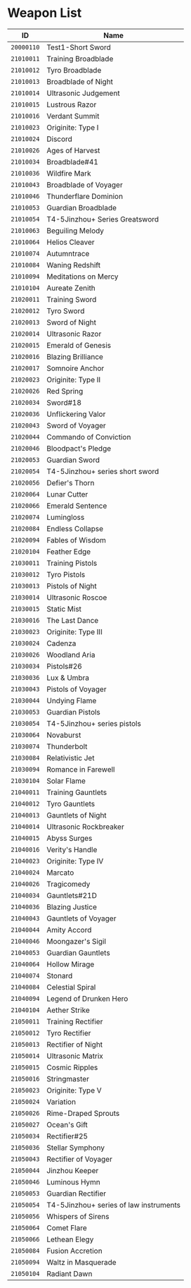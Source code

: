 # Weapon List

| ID | Name |
|----|------|
| `20000110` | Test1-Short Sword |
| `21010011` | Training Broadblade |
| `21010012` | Tyro Broadblade |
| `21010013` | Broadblade of Night |
| `21010014` | Ultrasonic Judgement |
| `21010015` | Lustrous Razor |
| `21010016` | Verdant Summit |
| `21010023` | Originite: Type I |
| `21010024` | Discord |
| `21010026` | Ages of Harvest |
| `21010034` | Broadblade#41 |
| `21010036` | Wildfire Mark |
| `21010043` | Broadblade of Voyager |
| `21010046` | Thunderflare Dominion |
| `21010053` | Guardian Broadblade |
| `21010054` | T4-5Jinzhou+ Series Greatsword |
| `21010063` | Beguiling Melody |
| `21010064` | Helios Cleaver |
| `21010074` | Autumntrace |
| `21010084` | Waning Redshift |
| `21010094` | Meditations on Mercy |
| `21010104` | Aureate Zenith |
| `21020011` | Training Sword |
| `21020012` | Tyro Sword |
| `21020013` | Sword of Night |
| `21020014` | Ultrasonic Razor |
| `21020015` | Emerald of Genesis |
| `21020016` | Blazing Brilliance |
| `21020017` | Somnoire Anchor |
| `21020023` | Originite: Type II |
| `21020026` | Red Spring |
| `21020034` | Sword#18 |
| `21020036` | Unflickering Valor |
| `21020043` | Sword of Voyager |
| `21020044` | Commando of Conviction |
| `21020046` | Bloodpact's Pledge |
| `21020053` | Guardian Sword |
| `21020054` | T4-5Jinzhou+ series short sword |
| `21020056` | Defier's Thorn |
| `21020064` | Lunar Cutter |
| `21020066` | Emerald Sentence |
| `21020074` | Lumingloss |
| `21020084` | Endless Collapse |
| `21020094` | Fables of Wisdom |
| `21020104` | Feather Edge |
| `21030011` | Training Pistols |
| `21030012` | Tyro Pistols |
| `21030013` | Pistols of Night |
| `21030014` | Ultrasonic Roscoe |
| `21030015` | Static Mist |
| `21030016` | The Last Dance |
| `21030023` | Originite: Type III |
| `21030024` | Cadenza |
| `21030026` | Woodland Aria |
| `21030034` | Pistols#26 |
| `21030036` | Lux & Umbra |
| `21030043` | Pistols of Voyager |
| `21030044` | Undying Flame |
| `21030053` | Guardian Pistols |
| `21030054` | T4-5Jinzhou+ series pistols |
| `21030064` | Novaburst |
| `21030074` | Thunderbolt |
| `21030084` | Relativistic Jet |
| `21030094` | Romance in Farewell |
| `21030104` | Solar Flame |
| `21040011` | Training Gauntlets |
| `21040012` | Tyro Gauntlets |
| `21040013` | Gauntlets of Night |
| `21040014` | Ultrasonic Rockbreaker |
| `21040015` | Abyss Surges |
| `21040016` | Verity's Handle |
| `21040023` | Originite: Type IV |
| `21040024` | Marcato |
| `21040026` | Tragicomedy |
| `21040034` | Gauntlets#21D |
| `21040036` | Blazing Justice |
| `21040043` | Gauntlets of Voyager |
| `21040044` | Amity Accord |
| `21040046` | Moongazer's Sigil |
| `21040053` | Guardian Gauntlets |
| `21040064` | Hollow Mirage |
| `21040074` | Stonard |
| `21040084` | Celestial Spiral |
| `21040094` | Legend of Drunken Hero |
| `21040104` | Aether Strike |
| `21050011` | Training Rectifier |
| `21050012` | Tyro Rectifier |
| `21050013` | Rectifier of Night |
| `21050014` | Ultrasonic Matrix |
| `21050015` | Cosmic Ripples |
| `21050016` | Stringmaster |
| `21050023` | Originite: Type V |
| `21050024` | Variation |
| `21050026` | Rime-Draped Sprouts |
| `21050027` | Ocean's Gift |
| `21050034` | Rectifier#25 |
| `21050036` | Stellar Symphony |
| `21050043` | Rectifier of Voyager |
| `21050044` | Jinzhou Keeper |
| `21050046` | Luminous Hymn |
| `21050053` | Guardian Rectifier |
| `21050054` | T4-5Jinzhou+ series of law instruments |
| `21050056` | Whispers of Sirens |
| `21050064` | Comet Flare |
| `21050066` | Lethean Elegy |
| `21050084` | Fusion Accretion |
| `21050094` | Waltz in Masquerade |
| `21050104` | Radiant Dawn |
